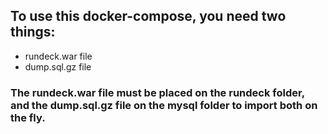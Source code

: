 ## To use this docker-compose, you need two things:
* rundeck.war file
* dump.sql.gz file

### The rundeck.war file must be placed on the rundeck folder, and the dump.sql.gz file on the mysql folder to import both on the fly.
